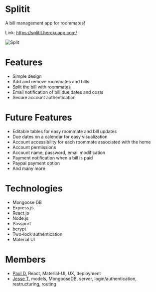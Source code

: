 # Splitit
A bill management app for roommates!

Link: https://splitit.herokuapp.com/

![Split](http://i.imgur.com/lY9Nbd9.png)

# Features
* Simple design
* Add and remove roommates and bills
* Split the bill with roommates
* Email notification of bill due dates and costs
* Secure account authentication

# Future Features
* Editable tables for easy roommate and bill updates
* Due dates on a calendar for easy visualization
* Account accessibility for each roommate associated with the home
* Account permissions
* Account name, password, email modification
* Payment notification when a bill is paid
* Paypal payment option
* And many more

# Technologies
* Mongoose DB
* Express.js
* React.js
* Node.js
* Passport
* bcrypt
* Two-lock authentication
* Material UI

# Members
* [Paul D.](https://github.com/rukaroa)
    React, Material-UI, UX, deployment
* [Jesse T.](https://github.com/jthomasi)
    models, MongooseDB, server, login/authentication, restructuring, routing
